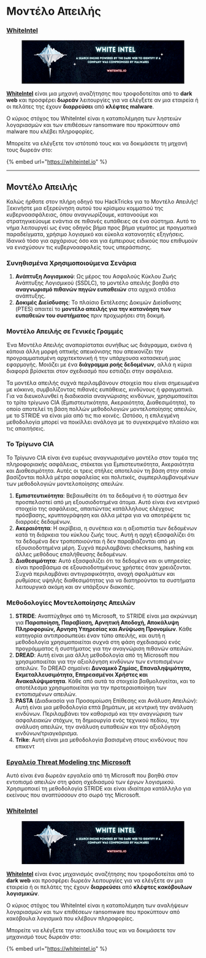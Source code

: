 # Μοντέλο Απειλής

### [WhiteIntel](https://whiteintel.io)

<figure><img src="/.gitbook/assets/image (1224).png" alt=""><figcaption></figcaption></figure>

[**WhiteIntel**](https://whiteintel.io) είναι μια μηχανή αναζήτησης που τροφοδοτείται από το **dark web** και προσφέρει **δωρεάν** λειτουργίες για να ελέγξετε αν μια εταιρεία ή οι πελάτες της έχουν **διαρρεύσει** από **κλέφτες malware**.

Ο κύριος στόχος του WhiteIntel είναι η καταπολέμηση των ληστειών λογαριασμών και των επιθέσεων ransomware που προκύπτουν από malware που κλέβει πληροφορίες.

Μπορείτε να ελέγξετε τον ιστότοπό τους και να δοκιμάσετε τη μηχανή τους δωρεάν στο:

{% embed url="https://whiteintel.io" %}

---

## Μοντέλο Απειλής

Καλώς ήρθατε στον πλήρη οδηγό του HackTricks για το Μοντέλο Απειλής! Ξεκινήστε μια εξερεύνηση αυτού του κρίσιμου κομματιού της κυβερνοασφάλειας, όπου αναγνωρίζουμε, κατανοούμε και στρατηγικεύουμε ενάντια σε πιθανές ευπάθειες σε ένα σύστημα. Αυτό το νήμα λειτουργεί ως ένας οδηγός βήμα προς βήμα γεμάτος με πραγματικά παραδείγματα, χρήσιμο λογισμικό και εύκολα κατανοητές εξηγήσεις. Ιδανικό τόσο για αρχάριους όσο και για έμπειρους ειδικούς που επιθυμούν να ενισχύσουν τις κυβερνοασφαλείς τους υπεράσπισης.

### Συνηθισμένα Χρησιμοποιούμενα Σενάρια

1. **Ανάπτυξη Λογισμικού**: Ως μέρος του Ασφαλούς Κύκλου Ζωής Ανάπτυξης Λογισμικού (SSDLC), το μοντέλο απειλής βοηθά στο **αναγνωρισμό πιθανών πηγών ευπαθειών** στα αρχικά στάδια ανάπτυξης.
2. **Δοκιμές Διείσδυσης**: Το πλαίσιο Εκτέλεσης Δοκιμών Διείσδυσης (PTES) απαιτεί το **μοντέλο απειλής για την κατανόηση των ευπαθειών του συστήματος** πριν προχωρήσει στη δοκιμή.

### Μοντέλο Απειλής σε Γενικές Γραμμές

Ένα Μοντέλο Απειλής αναπαρίσταται συνήθως ως διάγραμμα, εικόνα ή κάποια άλλη μορφή οπτικής απεικόνισης που απεικονίζει την προγραμματισμένη αρχιτεκτονική ή την υπάρχουσα κατασκευή μιας εφαρμογής. Μοιάζει με ένα **διάγραμμα ροής δεδομένων**, αλλά η κύρια διαφορά βρίσκεται στον σχεδιασμό που εστιάζει στην ασφάλεια.

Τα μοντέλα απειλής συχνά περιλαμβάνουν στοιχεία που είναι σημειωμένα με κόκκινο, συμβολίζοντας πιθανές ευπάθειες, κινδύνους ή φραγματικά. Για να διευκολυνθεί η διαδικασία αναγνώρισης κινδύνων, χρησιμοποιείται το τρίτο τρίγωνο CIA (Εμπιστευτικότητα, Ακεραιότητα, Διαθεσιμότητα), το οποίο αποτελεί τη βάση πολλών μεθοδολογιών μοντελοποίησης απειλών, με το STRIDE να είναι μία από τις πιο κοινές. Ωστόσο, η επιλεγμένη μεθοδολογία μπορεί να ποικίλλει ανάλογα με το συγκεκριμένο πλαίσιο και τις απαιτήσεις.

### Το Τρίγωνο CIA

Το Τρίγωνο CIA είναι ένα ευρέως αναγνωρισμένο μοντέλο στον τομέα της πληροφοριακής ασφάλειας, στέκεται για Εμπιστευτικότητα, Ακεραιότητα και Διαθεσιμότητα. Αυτές οι τρεις στήλες αποτελούν τη βάση στην οποία βασίζονται πολλά μέτρα ασφαλείας και πολιτικές, συμπεριλαμβανομένων των μεθοδολογιών μοντελοποίησης απειλών.

1. **Εμπιστευτικότητα**: Βεβαιωθείτε ότι τα δεδομένα ή το σύστημα δεν προσπελαστεί από μη εξουσιοδοτημένα άτομα. Αυτό είναι ένα κεντρικό στοιχείο της ασφάλειας, απαιτώντας κατάλληλους ελέγχους πρόσβασης, κρυπτογράφηση και άλλα μέτρα για να αποτρέψετε τις διαρροές δεδομένων.
2. **Ακεραιότητα**: Η ακρίβεια, η συνέπεια και η αξιοπιστία των δεδομένων κατά τη διάρκεια του κύκλου ζωής τους. Αυτή η αρχή εξασφαλίζει ότι τα δεδομένα δεν τροποποιούνται ή δεν παραβιάζονται από μη εξουσιοδοτημένα μέρη. Συχνά περιλαμβάνει checksums, hashing και άλλες μεθόδους επαλήθευσης δεδομένων.
3. **Διαθεσιμότητα**: Αυτό εξασφαλίζει ότι τα δεδομένα και οι υπηρεσίες είναι προσβάσιμα σε εξουσιοδοτημένους χρήστες όταν χρειάζονται. Συχνά περιλαμβάνει αντιγραφικότητα, ανοχή σφαλμάτων και ρυθμίσεις υψηλής διαθεσιμότητας για να διατηρούνται τα συστήματα λειτουργικά ακόμη και αν υπάρξουν διακοπές.

### Μεθοδολογίες Μοντελοποίησης Απειλών

1. **STRIDE**: Αναπτύχθηκε από τη Microsoft, το STRIDE είναι μια ακρώνυμη για **Παραποίηση, Παραβίαση, Αρνητική Αποδοχή, Αποκάλυψη Πληροφοριών, Αρνηση Υπηρεσίας και Ανύψωση Προνομίων**. Κάθε κατηγορία αντιπροσωπεύει έναν τύπο απειλής, και αυτή η μεθοδολογία χρησιμοποιείται συχνά στη φάση σχεδιασμού ενός προγράμματος ή συστήματος για την αναγνώριση πιθανών απειλών.
2. **DREAD**: Αυτή είναι μια άλλη μεθοδολογία από τη Microsoft που χρησιμοποιείται για την αξιολόγηση κινδύνων των εντοπισμένων απειλών. Το DREAD σημαίνει **Δυναμικό Ζημίας, Επαναληψιμότητα, Εκμεταλλευσιμότητα, Επηρεασμένοι Χρήστες και Ανακαλύψιμοτητα**. Κάθε από αυτά τα στοιχεία βαθμολογείται, και το αποτέλεσμα χρησιμοποιείται για την προτεραιοποίηση των εντοπισμένων απειλών.
3. **PASTA** (Διαδικασία για Προσομοίωση Επίθεσης και Ανάλυση Απειλών): Αυτή είναι μια μεθοδολογία επτά βημάτων, με κεντρική την ανάλυση κινδύνων. Περιλαμβάνει τον καθορισμό και την αναγνώριση των ασφαλειακών στόχων, τη δημιουργία ενός τεχνικού πεδίου, την ανάλυση απειλών, την ανάλυση ευπαθειών και την αξιολόγηση κινδύνων/τριαγκάρισμα.
4. **Trike**: Αυτή είναι μια μεθοδολογία βασισμένη στους κινδύνους που επικεντ
### [Εργαλείο Threat Modeling της Microsoft](https://aka.ms/threatmodelingtool)

Αυτό είναι ένα δωρεάν εργαλείο από τη Microsoft που βοηθά στον εντοπισμό απειλών στη φάση σχεδιασμού των έργων λογισμικού. Χρησιμοποιεί τη μεθοδολογία STRIDE και είναι ιδιαίτερα κατάλληλο για εκείνους που αναπτύσσουν στο σωρό της Microsoft.


### [WhiteIntel](https://whiteintel.io)

<figure><img src="/.gitbook/assets/image (1224).png" alt=""><figcaption></figcaption></figure>

[**WhiteIntel**](https://whiteintel.io) είναι ένας μηχανισμός αναζήτησης που τροφοδοτείται από το **dark web** και προσφέρει δωρεάν λειτουργίες για να ελέγξετε αν μια εταιρεία ή οι πελάτες της έχουν **διαρρεύσει** από **κλέφτες κακόβουλων λογισμικών**.

Ο κύριος στόχος του WhiteIntel είναι η καταπολέμηση των αναλήψεων λογαριασμών και των επιθέσεων ransomware που προκύπτουν από κακόβουλα λογισμικά που κλέβουν πληροφορίες.

Μπορείτε να ελέγξετε την ιστοσελίδα τους και να δοκιμάσετε τον μηχανισμό τους δωρεάν στο:

{% embed url="https://whiteintel.io" %}
